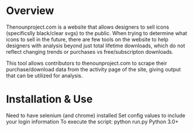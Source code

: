 # Overview
Thenounproject.com is a website that allows designers to sell icons (specificslly black/clear svgs) to the public. When trying to determine what icons to sell in the future, there are few tools on the website to help designers with analysis beyond just total lifetime downloads, which do not reflect changing trends or purchases vs free/subscripton downloads.

This tool allows contributors to thenounproject.com to scrape their purchase/download data from the activity page of the site, giving output that can be utilized for analysis.  


# Installation & Use
Need to have selenium (and chrome) installed
Set config values to include your login information
To execute the script: python run.py
Python 3.0+

